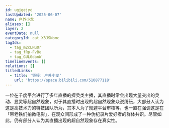 ```yaml
---
id: ugjgejyc
lastUpdated: '2025-06-07'
name: 户外小龙
aliases: []
layer: 2
eventDate: null
categoryId: cat_X3JSNomc
tagIds:
  - tag_m2cLNuOr
  - tag_fRp-FvBe
  - tag_GULGdanW
timelineEvents: []
relations: []
titledLinks:
  - title: '链接: 户外小龙'
    url: 'https://space.bilibili.com/510877118'
---
```

一位在千度平台进行了多年直播的探灵类主播，其直播时常会出现大量突出的灵动、显灵等超自然现象，对于其直播时出现的超自然现象众说纷纭，大部分人认为这是高技术力的特技团队所为，其本人为了规避平台审核等，也一直在强调这是在「带老铁们拍微电影」，在观众间形成了一种伪纪录片爱好者的群体共识。尽管如此，仍有部分人认为其直播出现的超自然现象存在真实性。
